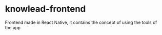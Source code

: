 # knowlead-frontend
 Frontend made in React Native, it contains the concept of using the tools of the app
